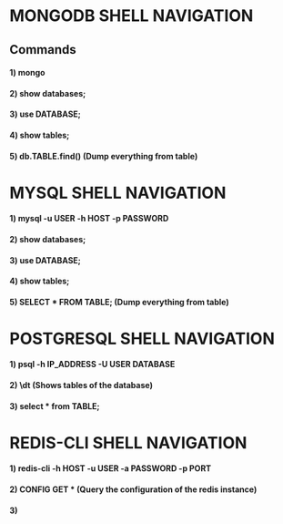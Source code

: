 # MONGODB SHELL NAVIGATION

## Commands

#### 1) mongo

#### 2) show databases;

#### 3) use DATABASE;

#### 4) show tables;

#### 5) db.TABLE.find() (Dump everything from table)

# MYSQL SHELL NAVIGATION

#### 1) mysql -u USER -h HOST -p PASSWORD

#### 2) show databases;

#### 3) use DATABASE;

#### 4) show tables;

#### 5) SELECT * FROM TABLE; (Dump everything from table)

# POSTGRESQL SHELL NAVIGATION

#### 1) psql -h IP_ADDRESS -U USER DATABASE

#### 2) \dt (Shows tables of the database)

#### 3) select * from TABLE;

# REDIS-CLI SHELL NAVIGATION

#### 1) redis-cli -h HOST -u USER -a PASSWORD -p PORT

#### 2) CONFIG GET * (Query the configuration of the redis instance)

#### 3) 
